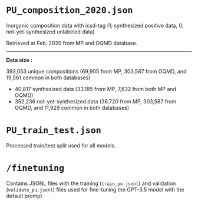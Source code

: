 # `PU_composition_2020.json`

Inorganic composition data with icsd-tag (1; synthesized positive data, 0; not-yet-synthesized unlabeled data)

Retrieved at Feb. 2020 from MP and OQMD database.

-------------------------------------------------
**Data size :**

393,053 unique compositions (69,905 from MP, 303,587 from OQMD, and 19,561 common in both databases)
- 40,817 synthesized data (33,185 from MP, 7,632 from both MP and OQMD)
- 352,236 not-yet-synthesized data (36,720 from MP, 303,587 from OQMD, and 11,929 common in both databases)

# `PU_train_test.json`

Processed train/test split used for all models.

# `/finetuning`

Contains JSONL files with the training (`train_pu.jsonl`) and validation (`validate_pu.jsonl`) files used for fine-tuning the GPT-3.5 model with the default prompt